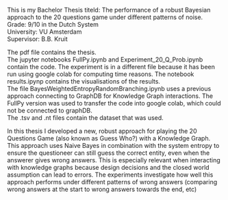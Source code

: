 This is my Bachelor Thesis titeld: The performance of a robust Bayesian approach to the 20 questions game under different patterns of noise. <br>
Grade: 9/10 in the Dutch System <br>
University: VU Amsterdam<br>
Supervisor: B.B. Kruit<br>

The pdf file contains the thesis. <br>
The jupyter notebooks FullPy.ipynb and Experiment_20_Q_Prob.ipynb contain the code. The experiment is in a different file because it has been run using google colab for computing time reasons. The notebook results.ipynp contains the visualisations of the results.<br>
The file BayesWeightedEntropyRandomBranching.ipynb uses a previous approach connecting to GraphDB for Knowledge Graph interactions. The FullPy version was used to transfer the code into google colab, which could not be connected to graphDB. <br> 
The .tsv and .nt files contain the dataset that was used. <br>

In this thesis I developed a new, robust approach for playing the 20 Questions Game (also known as Guess Who?) with a Knowledge Graph.
This approach uses Naive Bayes in combination with the system entropy to ensure the questioneer can still guess the correct entity, even when the answerer gives wrong answers.
This is especially relevant when interacting with knowledge graphs because design decisions and the closed world assumption can lead to errors. 
The experiments investigate how well this approach performs under different patterns of wrong answers (comparing wrong answers at the start to wrong answers towards the end, etc) 
